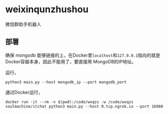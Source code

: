 # weixinqunzhushou
微信群助手机器人

## 部署

确保 mongodb 能够链接的上，在Docker里`localhost`和`127.0.0.1`指向的就是Docker容器本身，因此不能用了，要直接用 MongoDB的IP地址。

运行，

    python3 main.py --host mongodb_ip --port mongodb_port

通过Docker运行，

    docker run -it --rm -v $(pwd):/code/wxqzs -w /code/wxqzs soulmachine/itchat python3 main.py --host 0.tcp.ngrok.io --port 16960
